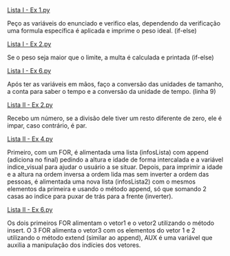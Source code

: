 [Lista I - Ex 1.py](https://github.com/LucasrodriguesP/AV1-PYTHON/blob/main/Trabalho%20AV1/Lista%20I%20-%20Ex%201.py)

Peço as variáveis do enunciado e verifico elas, dependendo da verificação uma formula específica é aplicada e imprime o peso ideal. (if-else)

[Lista I - Ex 2.py](https://github.com/LucasrodriguesP/AV1-PYTHON/blob/main/Trabalho%20AV1/Lista%20I%20-%20Ex%202.py)

Se o peso seja maior que o limite, a multa é calculada e printada (if-else)

[Lista I - Ex 6.py](https://github.com/LucasrodriguesP/AV1-PYTHON/blob/main/Trabalho%20AV1/Lista%20I%20-%20Ex%206.py)

Após ter as variáveis em mãos, faço a conversão das unidades de tamanho, a conta para saber o tempo e a conversão da unidade de tempo. (linha 9)

 [Lista II - Ex 2.py](https://github.com/LucasrodriguesP/AV1-PYTHON/blob/main/Trabalho%20AV1/Lista%20II%20-%20Ex%202.py)
 
 Recebo um número, se a divisão dele tiver um resto diferente de zero, ele é impar, caso contrário, é par.

[Lista II - Ex 4.py](https://github.com/LucasrodriguesP/AV1-PYTHON/blob/main/Trabalho%20AV1/Lista%20II%20-%20Ex%204.py)

Primeiro, com um FOR, é alimentada uma lista (infosLista) com append (adiciona no final) pedindo a altura e idade de forma intercalada e a variável indice_visual para ajudar o usuário a se situar. Depois, para imprimir a idade e a altura na ordem inversa a ordem lida mas sem inverter a ordem das pessoas, é alimentada uma nova lista (infosLista2) com o mesmos elementos da primeira e usando o método append, só que somando 2 casas ao indice para puxar de trás para a frente (inverter).

[Lista II - Ex 6.py](https://github.com/LucasrodriguesP/AV1-PYTHON/blob/main/Trabalho%20AV1/Lista%20II%20-%20Ex%206.py)

Os dois primeiros FOR alimentam o vetor1 e o vetor2 utilizando o método insert. O 3 FOR alimenta o vetor3 com os elementos do vetor 1 e 2 utilizando o método extend (similar ao append), AUX é uma variável que auxilia a manipulação dos indícies dos vetores.

